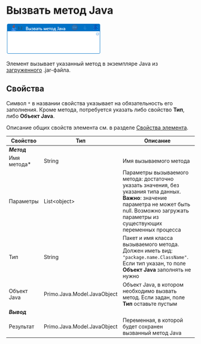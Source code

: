 # Вызвать метод Java

![](<../../../.gitbook/assets/java-invoke-method.png>)

Элемент вызывает указанный метод в экземпляре Java из [загруженного](https://docs.primo-rpa.ru/primo-rpa/g_elements/el_extra/els_java/el_loadjar) .jar-файла.

## Свойства
Символ `*` в названии свойства указывает на обязательность его заполнения. Кроме метода, потребуется указать либо свойство **Тип**, либо **Объект Java**.

Описание общих свойств элемента см. в разделе [Свойства элемента](https://docs.primo-rpa.ru/primo-rpa/primo-studio/process/elements#svoistva-elementa).

| Свойство             | Тип                   | Описание                                      |
| -------------------- | --------------------- | --------------------------------------------- |
| ***Метод***     | |  |
| Имя метода\*         | String            | Имя вызываемого метода |
| Параметры            | List\<object\>    | Параметры вызываемого метода: достаточно указать значения, без указания типа данных. **Важно**: значение параметра не может быть null. Возможно загружать параметры из существующих переменных процесса |
| Тип                  | String            | Пакет и имя класса вызываемого метода. Должен иметь вид: `"package.name.ClassName"`. Если тип указан, то поле **Объект Java** заполнять не нужно |
| Объект Java          | Primo.Java.Model.JavaObject | Объект Java, в котором необходимо вызвать метод. Если задан, поле **Тип** оставьте пустым |
| ***Вывод***     | |  |
| Результат            | Primo.Java.Model.JavaObject | Переменная, в которой будет сохранен вызванный метод Java |
